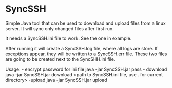 # SyncSSH
Simple Java tool that can be used to download and upload files from a linux server. It will sync only changed files after first run.

It needs a SyncSSH.ini file to work. See the one in example.

After running it will create a SyncSSH.log file, where all logs are store. If exceptions appear, they will be written to a SyncSSH.err file. These two files are going to be created next to the SyncSHH.ini file.

Usage:
	- encrypt password for ini file
		java -jar SyncSSH.jar pass <your password>
	- download
		java -jar SyncSSH.jar download <path to SyncSSH.ini file, use . for current directory>
	-upload
		java -jar SyncSSH.jar upload <path to SyncSSH.ini file>